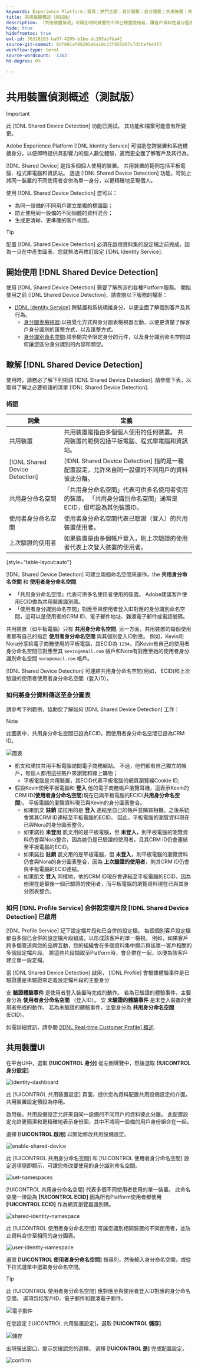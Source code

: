 ```yaml
---
keywords: Experience Platform；首頁；熱門主題；身分服務；身分服務；共用裝置；共用裝置
title: 共用裝置概述（測試版）
description: 「共用裝置偵測」可識別相同裝置的不同已驗證使用者，讓客戶資料在身分圖表中的呈現更準確
hide: true
hidefromtoc: true
exl-id: 36318163-ba07-4209-b1be-dc193ab7ba41
source-git-commit: 8df601af88295eba10c23f455807c7d5faf644f3
workflow-type: tm+mt
source-wordcount: '1363'
ht-degree: 0%

---
```


# 共用裝置偵測概述（測試版）

>[!IMPORTANT]
>
>此 [!DNL Shared Device Detection] 功能已測試。 其功能和檔案可能會有所變更。

Adobe Experience Platform [!DNL Identity Service] 可協助您跨裝置和系統橋接身分，以便即時提供具影響力的個人數位體驗，進而更全面了解客戶及其行為。

[!DNL Shared Device] 是指多個個人使用的裝置。 共用裝置的範例包括平板電腦、程式庫電腦和資訊站。 透過 [!DNL Shared Device Detection] 功能，可防止將同一裝置的不同使用者合併為單一身分，以更精確地呈現個人。

使用 [!DNL Shared Device Detection] 您可以：

* 為同一設備的不同用戶建立單獨的標識圖；
* 防止使用同一設備的不同個體的資料混合；
* 生成更清晰、更準確的客戶視圖。

>[!TIP]
>
>配置 [!DNL Shared Device Detection] 必須在啟用資料集的設定檔之前完成，因為一旦在中產生圖表，您就無法再修訂設定 [!DNL Identity Service].

## 開始使用 [!DNL Shared Device Detection]

使用 [!DNL Shared Device Detection] 需要了解所涉的各種Platform服務。 開始使用之前 [!DNL Shared Device Detection]，請查閱以下服務的檔案：

* [[!DNL Identity Service]](../home.md):跨裝置和系統橋接身分，以更全面了解個別客戶及其行為。
   * [身分圖表檢視器](./identity-graph-viewer.md):以視覺化方式與身分圖表檢視器互動，以便更清楚了解客戶身分識別的匯整方式，以及匯整方式。
   * [身分識別命名空間](../namespaces.md):請參閱完全限定身分的元件，以及身分識別命名空間如何讓您區分身分識別的內容和類型。

## 瞭解 [!DNL Shared Device Detection]

使用時，請務必了解下列術語
[!DNL Shared Device Detection]. 請參閱下表，以取得了解之必要術語的清單 [!DNL Shared Device Detection].

### 術語

| 詞彙 | 定義 |
| --- | --- |
| 共用裝置 | 共用裝置是指由多個個人使用的任何裝置。 共用裝置的範例包括平板電腦、程式庫電腦和資訊站。 |
| [!DNL Shared Device Detection] | [!DNL Shared Device Detection] 指的是一種配置設定，允許來自同一設備的不同用戶的資料彼此分離。 |
| 共用身分命名空間 | 「共用身分命名空間」代表可供多名使用者使用的裝置。 「共用身分識別命名空間」通常是ECID，但可設為其他裝置ID。 |
| 使用者身分命名空間 | 使用者身分命名空間代表已驗證（登入）的共用裝置使用者。 |
| 上次驗證的使用者 | 如果裝置是由多個帳戶登入，則上次驗證的使用者代表上次登入裝置的使用者。 |

{style=&quot;table-layout:auto&quot;}

[!DNL Shared Device Detection] 可建立兩個命名空間來運作。the **共用身分命名空間** 和 **使用者身分命名空間**.

* 「共用身分命名空間」代表可供多名使用者使用的裝置。 Adobe建議客戶使用ECID做為共用裝置識別碼。
* 「使用者身分識別命名空間」對應至與使用者登入ID對應的身分識別命名空間，這可以是使用者的CRM ID、電子郵件地址、雜湊電子郵件或電話號碼。

共用裝置（如平板電腦）只有 **共用身分命名空間**. 另一方面，共用裝置的每個使用者都有自己的指定 **使用者身分命名空間** 與其個別登入ID對應。 例如，Kevin和Nora分享給電子商務使用的平板電腦，其ECID為 `1234`，而Kevin有自己的使用者身分命名空間已對應至其 `kevin@email.com` 帳戶和Nora有對應至她的使用者身分識別命名空間 `nora@email.com` 帳戶。

[!DNL Shared Device Detection] 可連結共用身分命名空間(例如， ECID)和上次驗證的使用者使用者身分命名空間（登入ID）。

### 如何將身分資料傳送至身分圖表

請參考下列範例，協助您了解如何 [!DNL Shared Device Detection] 工作：

>[!NOTE]
>
>此圖表中，共用身分命名空間已設為ECID，而使用者身分命名空間已設為CRM ID。

![圖表](../images/shared-device/diagram.png)

* 凱文和諾拉共用平板電腦訪問電子商務網站。 不過，他們都有自己獨立的賬戶，每個人都用這些賬戶來瀏覽和線上購物；
   * 平板電腦是共用裝置，其ECID代表平板電腦的網頁瀏覽器Cookie ID;
* 假設Kevin使用平板電腦和 **登入** 他的電子商務帳戶瀏覽耳機，這表示Kevin的CRM ID(**使用者身分命名空間**)現在已與平板電腦的ECID(**共用身分命名空間**)。 平板電腦的瀏覽資料現已與Kevin的身分圖表整合。
   * 如果凱文 **註銷** 諾拉用的是 **登入** 連結至自己的帳戶並購買相機，之後系統會將其CRM ID連結至平板電腦的ECID。 因此，平板電腦的瀏覽資料現在已與Nora的身分圖表整合。
   * 如果諾拉 **未登出** 凱文用的是平板電腦，但 **未登入**，則平板電腦的瀏覽資料仍會與Nora整合，因為她仍是已驗證的使用者，且其CRM ID仍會連結至平板電腦的ECID。
   * 如果諾拉 **註銷** 凱文用的是平板電腦，但 **未登入**，則平板電腦的瀏覽資料仍會與Nora的身分圖表整合，因為 **上次驗證的使用者**，則其CRM ID仍會與平板電腦的ECID連結。
   * 如果凱文 **登入** 同樣地，他的CRM ID現在會連結至平板電腦的ECID，因為他現在是最後一個已驗證的使用者，而平板電腦的瀏覽資料現在已與其身分圖表整合。

### 如何 [!DNL Profile Service] 合併設定檔片段 [!DNL Shared Device Detection] 已啟用

[!DNL Profile Service] 記下設定檔片段和已合併的設定檔。 每個個別客戶設定檔都由多個已合併的設定檔片段組成，以形成該客戶的單一檢視。 例如，如果客戶跨多個管道與您的品牌互動，您的組織會在多個資料集中顯示與該單一客戶相關的多個設定檔片段。 將這些片段擷取至Platform時，會合併在一起，以便為該客戶建立單一設定檔。

當 [!DNL Shared Device Detection] 啟用， [!DNL Profile] 會根據體驗事件是已驗證還是未驗證來定義設定檔片段的主要身分

安 **驗證體驗事件** 是使用者登入裝置時完成的動作。 若為已驗證的體驗事件，主要身分為 **使用者身分命名空間** （登入ID）。 安 **未驗證的體驗事件** 是未登入裝置的使用者完成的動作。 若為未驗證的體驗事件，主要身分為 **共用身分命名空間** (ECID)。

如需詳細資訊，請參閱  [[!DNL Real-time Customer Profile] 概述](../../profile/home.md).

## 共用裝置UI

在平台UI中，選取 **[!UICONTROL 身分]** 從左側導覽中，然後選取 **[!UICONTROL 身分設定]**.

![identity-dashboard](../images/shared-device/identity-dashboard.png)

此 [!UICONTROL 共用裝置設定] 頁面，提供您為資料配置共用設備設定的介面。 共用裝置設定預設為停用。

啟用後，共用設備設定允許來自同一設備的不同用戶的資料彼此分離。 此配置設定允許更簡潔和更精確地表示身份圖，其中不將同一設備的用戶身份組合在一起。

選擇 **[!UICONTROL 啟用]** 以開始修改共用設備設定。

![enable-shared-device](../images/shared-device/enable-shared-device.png)

此 [!UICONTROL 共用身分命名空間] 和 [!UICONTROL 使用者身分命名空間] 設定選項隨即顯示，可讓您修改要使用的身分識別命名空間。

![set-namespaces](../images/shared-device/set-namespaces.png)

[!UICONTROL 共用身分命名空間] 代表多個不同使用者使用的單一裝置。 此命名空間一律設為 **[!UICONTROL ECID]** 因為所有Platform使用者都使用 **[!UICONTROL ECID]** 作為網頁瀏覽器識別碼。

![shared-identity-namespace](../images/shared-device/shared-identity-namespace.png)

此 [!UICONTROL 使用者身分命名空間] 可讓您識別相同裝置的不同使用者，並防止資料合併至相同的身分圖表。

![user-identity-namespace](../images/shared-device/user-identity-namespace.png)

選取 **[!UICONTROL 使用者身分命名空間]** 搜尋列，然後輸入身分命名空間，或從下拉式選單中選取身分命名空間。

>[!TIP]
>
>此 [!UICONTROL 使用者身分命名空間] 應對應至與使用者登入ID對應的身分命名空間。 選項包括客戶ID、電子郵件和雜湊電子郵件。

![電子郵件](../images/shared-device/emails.png)

在您設定 [!UICONTROL 共用裝置設定]，選取 **[!UICONTROL 儲存]**.

![儲存](../images/shared-device/save.png)

出現彈出窗口，提示您確認您的選擇。 選擇 **[!UICONTROL 是]** 完成配置設定。

![confirm](../images/shared-device/confirm.png)

